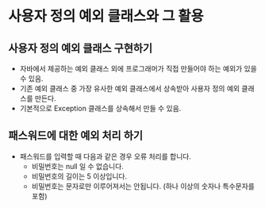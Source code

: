 # 사용자 정의 예외 클래스와 그 활용

## 사용자 정의 예외 클래스 구현하기

- 자바에서 제공하는 예외 클래스 외에 프로그래머가 직접 만들어야 하는 예외가 있을 수 있음.
- 기존 예외 클래스 중 가장 유사한 예외 클래스에서 상속받아 사용자 정의 예외 클래스를 만든다.
- 기본적으로 Exception 클래스를 상속해서 만들 수 있음.

## 패스워드에 대한 예외 처리 하기

- 패스워드를 입력할 때 다음과 같은 경우 오류 처리를 합니다.
  - 비밀번호는 null 일 수 없습니다. 
  - 비밀번호의 길이는 5 이상입니다. 
  - 비밀번호는 문자로만 이루어져서는 안됩니다. (하나 이상의 숫자나 특수문자를 포함)